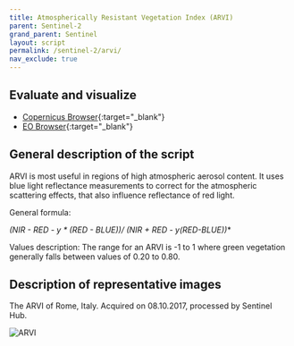 ```yaml
---
title: Atmospherically Resistant Vegetation Index (ARVI)
parent: Sentinel-2
grand_parent: Sentinel
layout: script
permalink: /sentinel-2/arvi/
nav_exclude: true
---
```



## Evaluate and visualize
 - [Copernicus Browser](https://dataspace.copernicus.eu/browser/?zoom=11&lat=42.19012&lng=11.99707&themeId=DEFAULT-THEME&visualizationUrl=https%3A%2F%2Fsh.dataspace.copernicus.eu%2Fogc%2Fwms%2F274a990e-7090-4676-8f7d-f1867e8474a7&evalscripturl=https%3A%2F%2Fcustom-scripts.sentinel-hub.com%2Fsentinel-2%2Farvi%2Fscript.js&datasetId=S2_L1C_CDAS&fromTime=2018-05-07T00%3A00%3A00.000Z&toTime=2018-11-07T23%3A59%3A59.999Z&mosaickingOrder=mostRecent&demSource3D=%22MAPZEN%22&cloudCoverage=6&dateMode=MOSAIC#custom-script){:target="_blank"} 
 - [EO Browser](https://apps.sentinel-hub.com/eo-browser/?lat=42.3641&lng=12.1880&zoom=10&time=2017-10-08&preset=CUSTOM&datasource=Sentinel-2%20L1C&layers=B01,B02,B03&evalscript=Ly8KLy8gQXRtb3NwaGVyaWNhbGx5IFJlc2lzdGFudCBWZWdldGF0aW9uIEluZGV4ICAgKGFiYnJ2LiBBUlZJKQovLwovLyBHZW5lcmFsIGZvcm11bGE6IChOSVIgLSBSRUQgLSB5ICogKFJFRCAtIEJMVUUpKS8gKE5JUiArIFJFRCAtIHkqKFJFRC1CTFVFKSkKLy8KLy8gVVJMIGh0dHBzOi8vd3d3LmluZGV4ZGF0YWJhc2UuZGUvZGIvc2ktc2luZ2xlLnBocD9zZW5zb3JfaWQ9OTYmcnNpbmRleF9pZD00Ci8vCgovLyBJbml0aWFsaXplIHBhcmFtZXRlcnMKbGV0IHkgPSAwLjEwNjsKbGV0IGluZGV4ID0gKEIwOSAtIEIwNCAtIHkgKiAoQjA0IC0gQjAyKSkgLyAoQjA5ICsgQjA0IC0geSAqIChCMDQgLSBCMDIpKTsKCnJldHVybltpbmRleF07){:target="_blank"}
## General description of the script

ARVI is most useful in regions of high atmospheric aerosol content. It uses blue light reflectance measurements to correct for the atmospheric scattering effects, that also influence reflectance of red light.

General formula: 

**(NIR - RED - y * (RED - BLUE))/ (NIR + RED - y*(RED-BLUE))**

Values description: The range for an ARVI is -1 to 1 where green vegetation generally falls between values of 0.20 to 0.80.

## Description of representative images

The ARVI of Rome, Italy. Acquired on 08.10.2017, processed by Sentinel Hub. 

![ARVI](fig/fig1.png)



